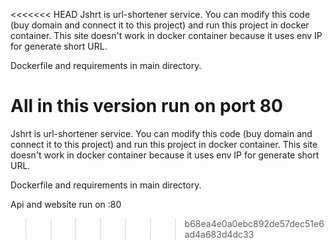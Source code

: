 <<<<<<< HEAD
Jshrt is url-shortener service. You can modify this code (buy domain and connect it to this project) and run this project in docker container.
This site doesn't work in docker container because it uses env IP for generate short URL.
  
Dockerfile and requirements in main directory. 

All in this version run on port 80
=======
Jshrt is url-shortener service. You can modify this code (buy domain and connect it to this project) and run this project in docker container.
This site doesn't work in docker container because it uses env IP for generate short URL.
  
Dockerfile and requirements in main directory. 

Api and website run on :80
>>>>>>> b68ea4e0a0ebc892de57dec51e6ad4a683d4dc33
